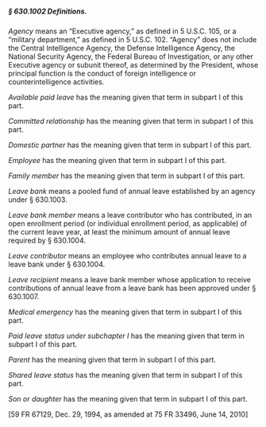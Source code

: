 ##### § 630.1002 Definitions. #####

*Agency* means an “Executive agency,” as defined in 5 U.S.C. 105, or a “military department,” as defined in 5 U.S.C. 102. “Agency” does not include the Central Intelligence Agency, the Defense Intelligence Agency, the National Security Agency, the Federal Bureau of Investigation, or any other Executive agency or subunit thereof, as determined by the President, whose principal function is the conduct of foreign intelligence or counterintelligence activities.

*Available paid leave* has the meaning given that term in subpart I of this part.

*Committed relationship* has the meaning given that term in subpart I of this part.

*Domestic partner* has the meaning given that term in subpart I of this part.

*Employee* has the meaning given that term in subpart I of this part.

*Family member* has the meaning given that term in subpart I of this part.

*Leave bank* means a pooled fund of annual leave established by an agency under § 630.1003.

*Leave bank member* means a leave contributor who has contributed, in an open enrollment period (or individual enrollment period, as applicable) of the current leave year, at least the minimum amount of annual leave required by § 630.1004.

*Leave contributor* means an employee who contributes annual leave to a leave bank under § 630.1004.

*Leave recipient* means a leave bank member whose application to receive contributions of annual leave from a leave bank has been approved under § 630.1007.

*Medical emergency* has the meaning given that term in subpart I of this part.

*Paid leave status under subchapter I* has the meaning given that term in subpart I of this part.

*Parent* has the meaning given that term in subpart I of this part.

*Shared leave status* has the meaning given that term in subpart I of this part.

*Son or daughter* has the meaning given that term in subpart I of this part.

[59 FR 67129, Dec. 29, 1994, as amended at 75 FR 33496, June 14, 2010]